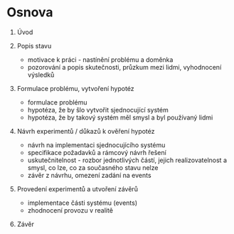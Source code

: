 
# Osnova

1. Úvod

2. Popis stavu
    - motivace k práci - nastínění problému a doměnka
    - pozorování a popis skutečnosti, průzkum mezi lidmi, vyhodnocení výsledků

3. Formulace problému, vytvoření hypotéz
    - formulace problému
    - hypotéza, že by šlo vytvořit sjednocující systém
    - hypotéza, že by takový systém měl smysl a byl používaný lidmi

4. Návrh experimentů / důkazů k ověření hypotéz
    - návrh na implementaci sjednocujícího systému
    - specifikace požadavků a rámcový návrh řešení
    - uskutečnitelnost - rozbor jednotlivých částí, jejich realizovatelnost a smysl, co lze, co za současného stavu nelze
    - závěr z návrhu, omezení zadání na events

5. Provedení experimentů a utvoření závěrů
    - implementace části systému (events)
    - zhodnocení provozu v realitě

6. Závěr